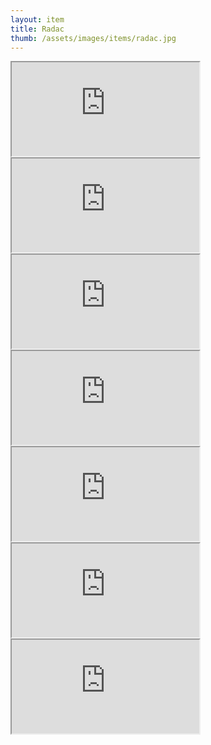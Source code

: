 ```yaml
---
layout: item
title: Radac
thumb: /assets/images/items/radac.jpg
---
```

<iframe onload="" src="http://magic-items.herokuapp.com/item/embed/1"></iframe>
<iframe onload="" src="http://magic-items.herokuapp.com/item/embed/57"></iframe>
<iframe onload="" src="http://magic-items.herokuapp.com/item/embed/40"></iframe>
<iframe onload="" src="http://magic-items.herokuapp.com/item/embed/136"></iframe>

<iframe onload="" src="http://magic-items.herokuapp.com/item/embed/104"></iframe>
<iframe onload="" src="http://magic-items.herokuapp.com/item/embed/137"></iframe>
<iframe onload="" src="http://magic-items.herokuapp.com/item/embed/138"></iframe>

